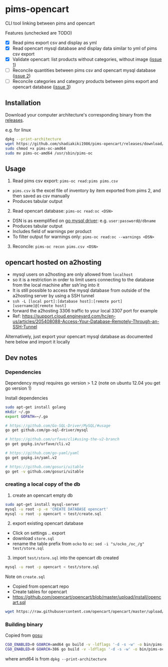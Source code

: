 # pims-opencart
CLI tool linking between pims and opencart

Features (unchecked are TODO)
- [x] Read pims export csv and display as yml
- [x] Read opencart mysql database and display data similar to yml of pims csv export
- [x] Validate opencart: list products without categories, without image ([issue 1](https://github.com/shadiakiki1986/pims-opencart/issues/1))
- [ ] Reconcile quantities between pims csv and opencart mysql database ([issue 2](https://github.com/shadiakiki1986/pims-opencart/issues/2))
- [ ] Reconcile categories and category products between pims export and opencart database ([issue 3](https://github.com/shadiakiki1986/pims-opencart/issues/3))

## Installation

Download your computer architecture's corresponding binary from the [releases](https://github.com/shadiakiki1986/pims-opencart/releases/).

e.g. for linux

```bash
dpkg --print-architecture
wget https://github.com/shadiakiki1986/pims-opencart/releases/download/0.0.1/pims-oc-amd64 # if above displays amd64
sudo chmod +x pims-oc-amd64
sudo mv pims-oc-amd64 /usr/sbin/pims-oc
```
## Usage

1. Read pims csv export: `pims-oc read:pims pims.csv`

* `pims.csv` is the excel file of inventory by item exported from pims 2, and then saved as csv manually
* Produces tabular output

2. Read opencart database: `pims-oc read:oc <DSN>`

* DSN is as exemplified on
  [go mysql driver](https://github.com/Go-SQL-Driver/MySQL/#examples):
  e.g. `user:password@/dbname`
* Produces tabular output
* Includes field of warnings per product
* To filter output for warnings only: `pims-oc read:oc --warnings <DSN>`

3. Reconcile: `pims-oc recon pims.csv <DSN>`

## opencart hosted on a2hosting
* mysql users on a2hosting are only allowed from `localhost`
* so it is a restriction in order to limit users connecting to the database from the local machine after ssh'ing into it
* It is still possible to access the mysql database from outside of the a2hosting server by using a SSH tunnel
 * `ssh -L [local port]:[database host]:[remote port] [username]@[remote host]`
 * forward the a2hosting 3306 traffic to your local 3307 port for example
 * Ref: https://support.cloud.engineyard.com/hc/en-us/articles/205408088-Access-Your-Database-Remotely-Through-an-SSH-Tunnel

Alternatively, just export your opencart mysql database as documented here below and import it locally

## Dev notes

### Dependencies
Dependency mysql requires go version > 1.2 (note on ubuntu 12.04 you get go version 1)

Install dependencies
```bash
sudo apt-get install golang
mkdir ~/.go
export GOPATH=~/.go

# https://github.com/Go-SQL-Driver/MySQL/#usage
go get github.com/go-sql-driver/mysql

# https://github.com/urfave/cli#using-the-v2-branch
go get gopkg.in/urfave/cli.v2

# https://github.com/go-yaml/yaml
go get gopkg.in/yaml.v2

# https://github.com/gosuri/uitable
go get -v github.com/gosuri/uitable
```

### creating a local copy of the db
1. create an opencart empty db

```bash
sudo apt-get install mysql-server
mysql -u root -p -e 'CREATE DATABASE opencart'
mysql -u root -p opencart < test/create.sql
```

2. export existing opencart database
  * Click on settings .. export
  * download `store.sql`
  * rename the table prefix from `ocko` to `oc`: `sed -i "s/ocko_/oc_/g" test/store.sql`


3. import `test/store.sql` into the opencart db created

```bash
mysql -u root -p opencart < test/store.sql
```

Note on `create.sql`
* Copied from opencart repo
* Create tables for opencart
* https://github.com/opencart/opencart/blob/master/upload/install/opencart.sql

```bash
wget https://raw.githubusercontent.com/opencart/opencart/master/upload/install/opencart.sql -O test/create.sql
```

### Building binary
Copied from [gosu](https://github.com/tianon/gosu/blob/master/Dockerfile)

```bash
CGO_ENABLED=0 GOARCH=amd64 go build -v -ldflags '-d -s -w' -o bin/pims-oc-amd64
CGO_ENABLED=0 GOARCH=386 go build -v -ldflags '-d -s -w' -o bin/pims-oc-i386
```

where amd64 is from `dpkg --print-architecture`
